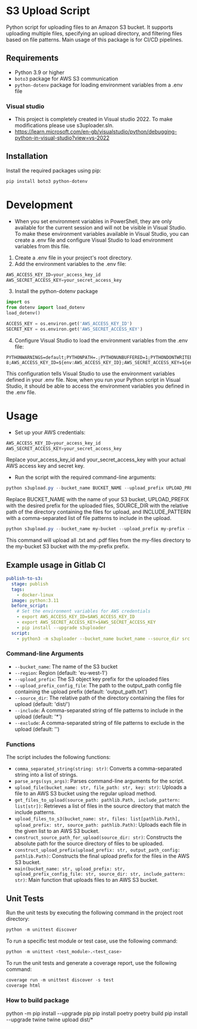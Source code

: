 # S3 Upload Script

Python script for uploading files to an Amazon S3 bucket. It supports uploading multiple files, specifying an upload directory, and filtering files based on file patterns. Main usage of this package is for CI/CD pipelines.

## Requirements

- Python 3.9 or higher
- `boto3` package for AWS S3 communication
- `python-dotenv` package for loading environment variables from a .env file

### Visual studio

- This project is completely created in Visual studio 2022. To make modifications please use s3uploader.sln.
- https://learn.microsoft.com/en-gb/visualstudio/python/debugging-python-in-visual-studio?view=vs-2022

## Installation

Install the required packages using pip:

```powershell
pip install boto3 python-dotenv
```
# Development

* When you set environment variables in PowerShell, they are only available for the current session and will not be visible in Visual Studio. To make these environment variables available in Visual Studio, you can create a .env file and configure Visual Studio to load environment variables from this file.

1. Create a .env file in your project's root directory.
2. Add the environment variables to the .env file:
```powershell
AWS_ACCESS_KEY_ID=your_access_key_id
AWS_SECRET_ACCESS_KEY=your_secret_access_key
```
3. Install the python-dotenv package
```python
import os
from dotenv import load_dotenv
load_dotenv()

ACCESS_KEY = os.environ.get('AWS_ACCESS_KEY_ID')
SECRET_KEY = os.environ.get('AWS_SECRET_ACCESS_KEY')
```
4. Configure Visual Studio to load the environment variables from the .env file:
```
PYTHONWARNINGS=default;PYTHONPATH=.;PYTHONUNBUFFERED=1;PYTHONDONTWRITEBYTECODE=1;PYTHONIOENCODING=UTF-8;AWS_ACCESS_KEY_ID=${env:AWS_ACCESS_KEY_ID};AWS_SECRET_ACCESS_KEY=${env:AWS_SECRET_ACCESS_KEY}
```
This configuration tells Visual Studio to use the environment variables defined in your .env file.
Now, when you run your Python script in Visual Studio, it should be able to access the environment variables you defined in the .env file.

# Usage

* Set up your AWS credentials:
```powershell
AWS_ACCESS_KEY_ID=your_access_key_id
AWS_SECRET_ACCESS_KEY=your_secret_access_key
```
Replace your_access_key_id and your_secret_access_key with your actual AWS access key and secret key.

* Run the script with the required command-line arguments:
 ```powershell
python s3upload.py --bucket_name BUCKET_NAME --upload_prefix UPLOAD_PREFIX --source_dir SOURCE_DIR --include INCLUDE_PATTERN
```
Replace BUCKET_NAME with the name of your S3 bucket, UPLOAD_PREFIX with the desired prefix for the uploaded files, SOURCE_DIR with the relative path of the directory containing the files for upload, and INCLUDE_PATTERN with a comma-separated list of file patterns to include in the upload.
 ```powershell
python s3upload.py --bucket_name my-bucket --upload_prefix my-prefix --source_dir my-files --include "*.txt,*.pdf"
```
This command will upload all .txt and .pdf files from the my-files directory to the my-bucket S3 bucket with the my-prefix prefix.

## Example usage in Gitlab CI

```yaml
publish-to-s3:
  stage: publish
  tags:
    - docker-linux
  image: python:3.11
  before_script:
    # Set the environment variables for AWS credentials
    - export AWS_ACCESS_KEY_ID=$AWS_ACCESS_KEY_ID
    - export AWS_SECRET_ACCESS_KEY=$AWS_SECRET_ACCESS_KEY
    - pip install --upgrade s3uploader
  script:
    - python3 -m s3uploader --bucket_name bucket_name --source_dir src --include file.json --upload_prefix test/my_path
```

### Command-line Arguments

- `--bucket_name`: The name of the S3 bucket
- `--region`: Region (default: 'eu-west-1')
- `--upload_prefix`: The S3 object key prefix for the uploaded files
- `--upload_prefix_config_file`: The path to the output_path config file containing the upload prefix (default: 'output_path.txt')
- `--source_dir`: The relative path of the directory containing the files for upload (default: 'dist/')
- `--include`: A comma-separated string of file patterns to include in the upload (default: '*')
- `--exclude`: A comma-separated string of file patterns to exclude in the upload (default: '')

### Functions

The script includes the following functions:

- `comma_separated_string(string: str)`: Converts a comma-separated string into a list of strings.
- `parse_args(sys_args)`: Parses command-line arguments for the script.
- `upload_file(bucket_name: str, file_path: str, key: str)`: Uploads a file to an AWS S3 bucket using the regular upload method.
- `get_files_to_upload(source_path: pathlib.Path, include_pattern: list[str])`: Retrieves a list of files in the source directory that match the include patterns.
- `upload_files_to_s3(bucket_name: str, files: list[pathlib.Path], upload_prefix: str, source_path: pathlib.Path)`: Uploads each file in the given list to an AWS S3 bucket.
- `construct_source_path_for_upload(source_dir: str)`: Constructs the absolute path for the source directory of files to be uploaded.
- `construct_upload_prefix(upload_prefix: str, output_path_config: pathlib.Path)`: Constructs the final upload prefix for the files in the AWS S3 bucket.
- `main(bucket_name: str, upload_prefix: str, upload_prefix_config_file: str, source_dir: str, include_pattern: str)`: Main function that uploads files to an AWS S3 bucket.

## Unit Tests

Run the unit tests by executing the following command in the project root directory:
```python
python -m unittest discover
```
To run a specific test module or test case, use the following command:
```python
python -m unittest <test_module>.<test_case>
```
To run the unit tests and generate a coverage report, use the following command:
```powershell
coverage run -m unittest discover -s test
coverage html
```

### How to build package

python -m pip install --upgrade pip
pip install poetry
poetry build
pip install --upgrade twine
twine upload dist/*